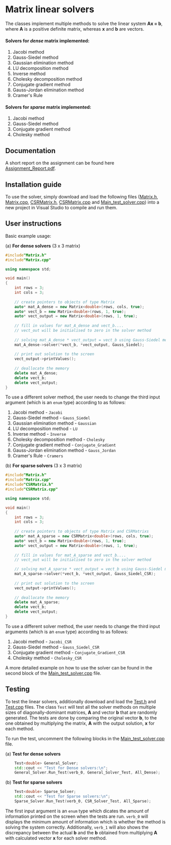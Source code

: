 # Matrix linear solvers

The classes implement multiple methods to solve the linear system **Ax = b**, where **A** is a positive definite matrix, whereas **x** and **b** are vectors.

#### Solvers for *dense* matrix implemented:

1.  Jacobi method
2.  Gauss-Siedel method
3.  Gaussian elimination method
4.  LU decomposition method
5.  Inverse method
6.  Cholesky decomposition method
7.  Conjugate gradient method
8.  Gauss-Jordan elimination method
9.  Cramer's Rule

#### Solvers for *sparse* matrix implemented:

1.  Jacobi method
2.  Gauss-Siedel method
3.  Conjugate gradient method
4.  Cholesky method

## Documentation

A short report on the assignment can be found here [Assignment_Report.pdf](Assignment_Report.pdf).

## Installation guide

To use the solver, simply download and load the following files ([Matrix.h](Matrix.h), [Matrix.cpp](Matrix.cpp), [CSRMatrix.h](CSRMatrix.h), [CSRMatrix.cpp](CSRMatrix.cpp) and [Main_test_solver.cpp](Main_test_solver.cpp)) into a new project in Visual Studio to compile and run them.

## User instructions

Basic example usage:

 (a) **For dense solvers** (3 x 3 matrix)
 
```c++
#include"Matrix.h"
#include"Matrix.cpp"

using namespace std;

void main()
{
    int rows = 3;
    int cols = 3;
    
    // create pointers to objects of type Matrix
    auto* mat_A_dense = new Matrix<double>(rows, cols, true);
    auto* vect_b = new Matrix<double>(rows, 1, true);
    auto* vect_output = new Matrix<double>(rows, 1, true);
    
    // fill in values for mat_A_dense and vect_b....
    // vect_out will be initialised to zero in the solver method
       
    // solving mat_A_dense * vect_output = vect_b using Gauss-Siedel method
    mat_A_dense->solver(*vect_b, *vect_output, Gauss_Siedel);
    
    // print out solution to the screen
    vect_output->printValues();
    
    // deallocate the memory
    delete mat_A_dense;
    delete vect_b;
    delete vect_output;
}
```

To use a different solver method, the user needs to change the third input argument (which is an `enum` type) according to as follows:

1.  Jacobi method - `Jacobi`
2.  Gauss-Siedel method - `Gauss_Siedel`
3.  Gaussian elimination method - `Gaussian`
4.  LU decomposition method - `LU`
5.  Inverse method - `Inverse`
6.  Cholesky decomposition method - `Cholesky`
7.  Conjugate gradient method - `Conjugate_Gradient`
8.  Gauss-Jordan elimination method - `Gauss_Jordan`
9.  Cramer's Rule - `Cramers`

(b) **For sparse solvers** (3 x 3 matrix)

```c++
#include"Matrix.h"
#include"Matrix.cpp"
#include"CSRMatrix.h"
#include"CSRMatrix.cpp"

using namespace std;

void main()
{
    int rows = 3;
    int cols = 3;
    
    // create pointers to objects of type Matrix and CSRMatrixs
    auto* mat_A_sparse = new CSRMatrix<double>(rows, cols, true);
    auto* vect_b = new Matrix<double>(rows, 1, true);
    auto* vect_output = new Matrix<double>(rows, 1, true);
    
    // fill in values for mat_A_sparse and vect_b....
    // vect_out will be initialised to zero in the solver method

    // solving mat_A_sparse * vect_output = vect_b using Gauss-Siedel method
    mat_A_sparse->solver(*vect_b, *vect_output, Gauss_Siedel_CSR);
    
    // print out solution to the screen
    vect_output->printValues();
    
    // deallocate the memory
    delete mat_A_sparse;
    delete vect_b;
    delete vect_output;
}   
```

To use a different solver method, the user needs to change the third input arguments (which is an `enum` type) according to as follows:

1.  Jacobi method - `Jacobi_CSR`
2.  Gauss-Siedel method - `Gauss_Siedel_CSR`
3.  Conjugate gradient method - `Conjugate_Gradient_CSR`
4.  Cholesky method - `Cholesky_CSR`

A more detailed example on how to use the solver can be found in the second block of the [Main_test_solver.cpp](Main_test_solver.cpp) file. 


## Testing

To test the linear solvers, additionally download and load the [Test.h](Test.h) and [Test.cpp](Test.cpp) files. The class `Test` will test all the solver methods on multiple sizes of diagonally-dominant matrices, **A** and vector **b** that are randomly generated. The tests are done by comparing the original vector **b**, to the one obtained by multiplying the matrix, **A** with the output solution, **x** for each method. 

To run the test, uncomment the following blocks in the [Main_test_solver.cpp](Main_test_solver.cpp) file.
 
 (a) **Test for dense solvers**
 
```c++
    Test<double> General_Solver;
    std::cout << "Test for Dense solvers:\n";
    General_Solver.Run_Test(verb_0, General_Solver_Test, All_Dense);
```

(b) **Test for sparse solvers**

```c++
    Test<double> Sparse_Solver;
    std::cout << "Test for Sparse solvers:\n";
    Sparse_Solver.Run_Test(verb_0, CSR_Solver_Test, All_Sparse);
```

The first input argument is an `enum` type which dicates the amount of information printed on the screen when the tests are run. `verb_0` will displays the minimum amount of information which is whether the method is solving the system correctly. Additionally, `verb_1` will also shows the discrepancy between the actual **b** and the **b** obtained from multiplying  **A** with calculated vector **x** for each solver method.
